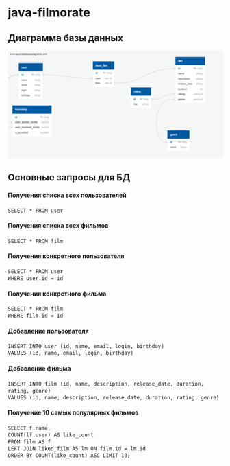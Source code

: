 # java-filmorate

## Диаграмма базы данных
![Диаграмма](https://github.com/VLs125/java-filmorate/blob/main/DatabaseDiagram.png)

## Основные запросы для БД
#### Получения списка всех пользователей
``` 
SELECT * FROM user
```

#### Получения списка всех фильмов
```
SELECT * FROM film
```

#### Получения конкретного пользователя
```
SELECT * FROM user
WHERE user.id = id
 ````
  
#### Получения конкретного фильма
```
SELECT * FROM film
WHERE film.id = id 
```
  
#### Добавление пользователя
``` 
INSERT INTO user (id, name, email, login, birthday) 
VALUES (id, name, email, login, birthday)
```

#### Добавление фильма
```
INSERT INTO film (id, name, description, release_date, duration, rating, genre) 
VALUES (id, name, description, release_date, duration, rating, genre)
```

#### Получение 10 самых популярных фильмов
```  
SELECT f.name,  
COUNT(lf.user) AS like_count  
FROM film AS f  
LEFT JOIN liked_film AS lm ON film.id = lm.id  
ORDER BY COUNT(like_count) ASC LIMIT 10;  
```
  
